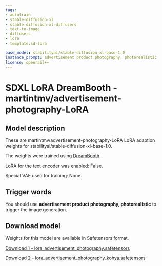 ```yaml
---
tags:
- autotrain
- stable-diffusion-xl
- stable-diffusion-xl-diffusers
- text-to-image
- diffusers
- lora
- template:sd-lora

base_model: stabilityai/stable-diffusion-xl-base-1.0
instance_prompt: advertisement product photography, photorealistic
license: openrail++
---
```

# SDXL LoRA DreamBooth - martintmv/advertisement-photography-LoRA

## Model description

These are martintmv/advertisement-photography-LoRA LoRA adaption weights for stabilityai/stable-diffusion-xl-base-1.0.

The weights were trained using [DreamBooth](https://dreambooth.github.io/).

LoRA for the text encoder was enabled: False.

Special VAE used for training: None.

## Trigger words

You should use **advertisement product photography, photorealistic** to trigger the image generation.

## Download model

Weights for this model are available in Safetensors format.

[Download 1 - lora_advertisement_photography.safetensors](https://huggingface.co/martintmv/LoRA/tree/main)

[Download 2 - lora_advertisement_photography_kohya.safetensors](https://huggingface.co/martintmv/LoRA/tree/main)
